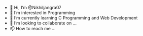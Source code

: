 - 👋 Hi, I’m @Nikhiljangra07
- 👀 I’m interested in Programming
- 🌱 I’m currently learning C Programming and Web Development
- 💞️ I’m looking to collaborate on ...
- 📫 How to reach me ...

<!---
Nikhiljangra07/Nikhiljangra07 is a ✨ special ✨ repository because its `README.md` (this file) appears on your GitHub profile.
You can click the Preview link to take a look at your changes.
--->

